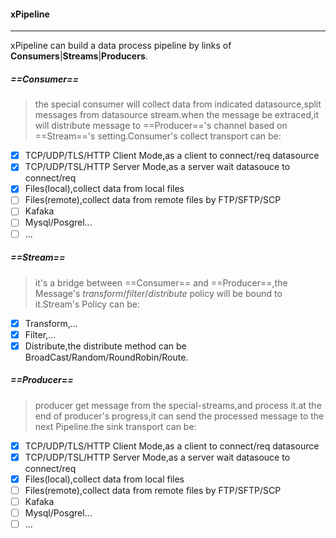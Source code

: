 #### xPipeline
----
xPipeline can build a data process pipeline by links of **Consumers**|**Streams**|**Producers**.

##### ==Consumer==
> the special consumer will collect data from indicated datasource,split messages from datasource stream.when the message be extraced,it will distribute message to ==Producer=='s channel based on ==Stream=='s setting.Consumer's collect transport can be:
* [x] TCP/UDP/TLS/HTTP Client Mode,as a client to connect/req datasource
* [x] TCP/UDP/TSL/HTTP Server Mode,as a server wait datasouce to connect/req
* [x] Files(local),collect data from local files
* [ ] Files(remote),collect data from remote files by FTP/SFTP/SCP
* [ ] Kafaka
* [ ] Mysql/Posgrel...
* [ ] ...

##### ==Stream==
> it's a bridge between ==Consumer== and ==Producer==,the Message's *transform*/*filter*/*distribute* policy will be bound to it.Stream's Policy can be:
* [x] Transform,...
* [x] Filter,...
* [x] Distribute,the distribute method can be BroadCast/Random/RoundRobin/Route.

##### ==Producer==
> producer get message from the special-streams,and process it.at the end of producer's progress,it can send the processed message to the next Pipeline.the sink transport can be:
* [x] TCP/UDP/TLS/HTTP Client Mode,as a client to connect/req datasource
* [x] TCP/UDP/TSL/HTTP Server Mode,as a server wait datasouce to connect/req
* [x] Files(local),collect data from local files
* [ ] Files(remote),collect data from remote files by FTP/SFTP/SCP
* [ ] Kafaka
* [ ] Mysql/Posgrel...
* [ ] ...